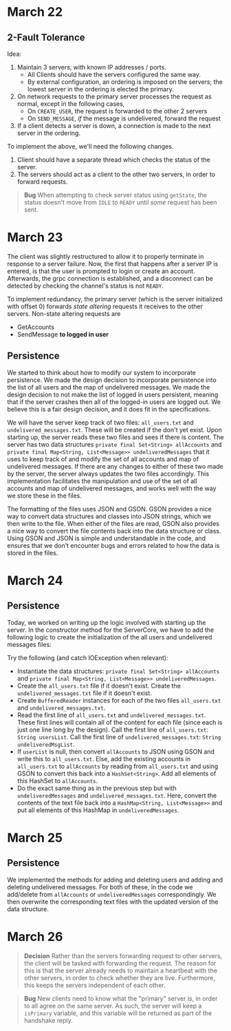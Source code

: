 # March 22

## 2-Fault Tolerance
Idea:
1. Maintain 3 servers, with known IP addresses / ports.
    - All Clients should have the servers configured the same way.
    - By external configuration, an ordering is imposed on the servers; the lowest server
      in the ordering is elected the primary.
2. On network requests to the primary server processes the request as normal, except in 
   the following cases,
    - On `CREATE_USER`, the request is forwarded to the other 2 servers
    - On `SEND_MESSAGE`, *if* the message is undelivered, forward the request
3. If a client detects a server is down, a connection is made to the next server in the
   ordering.

To implement the above, we'll need the following changes.
1. Client should have a separate thread which checks the status of the server.
2. The servers should act as a client to the other two servers, in order to forward requests.

>**Bug**
>When attempting to check server status using `getState`, the status doesn't move from `IDLE` to
>`READY` until *some* request has been sent.

# March 23
The client was slightly restructured to allow it to properly terminate in response to a server
failure. Now, the first that happens after a server IP is entered, is that the user is prompted
to login or create an account. Afterwards, the grpc connection is established, and a disconnect
can be detected by checking the channel's status is not `READY`.

To implement redundancy, the primary server (which is the server initialized with offset 0)
forwards *state altering* requests it receives to the other servers. Non-state altering requests
are
- GetAccounts
- SendMessage **to logged in user**

## Persistence

We started to think about how to modify our system to incorporate persistence. We made the design decision to incorporate persistence into the list of all users and the map of undelivered messages. We made the design decision to not make the list of logged in users persistent, meaning that if the server crashes then all of the logged-in users are logged out. We believe this is a fair design decision, and it does fit in the specifications.

We will have the server keep track of two files: ``all_users.txt`` and ``undelivered_messages.txt``. These will be created if the don't yet exist. Upon starting up, the server reads these two files and sees if there is content. The server has two data structures ``private final Set<String> allAccounts`` and ``private final Map<String, List<Message>> undeliveredMessages`` that it uses to keep track of and modify the set of all accounts and map of undelivered messages. If there are any changes to either of these two made by the server, the server always updates the two files accordingly. This implementation facilitates the manipulation and use of the set of all accounts and map of undelivered messages, and works well with the way we store these in the files.

The formatting of the files uses JSON and GSON. GSON provides a nice way to convert data structures and classes into JSON strings, which we then write to the file. When either of the files are read, GSON also provides a nice way to convert the file contents back into the data structure or class. Using GSON and JSON is simple and understandable in the code, and ensures that we don't encounter bugs and errors related to how the data is stored in the files.

# March 24

## Persistence
Today, we worked on writing up the logic involved with starting up the server. In the constructor method for the ServerCore, we have to add the following logic to create the initialization of the all users and undelivered messages files:

Try the following (and catch IOException when relevant):
- Instantiate the data structures: ``private final Set<String> allAccounts`` and ``private final Map<String, List<Message>> undeliveredMessages``.
- Create the `all_users.txt` file if it doesn't exist. Create the `undelivered_messages.txt` file if it doesn't exist.
- Create `BufferedReader` instances for each of the two files `all_users.txt` and `undelivered_messages.txt`.
- Read the first line of  `all_users.txt` and `undelivered_messages.txt`. These first lines will contain all of the content for each file (since each is just one line long by the design). Call the first line of `all_users.txt`: `String usersList`. Call the first line of `undelivered_messages.txt`: `String undeliveredMsgList`.
- If `userList` is null, then convert `allAccounts` to JSON using GSON and write this to `all_users.txt`. Else, add the existing accounts in `all_users.txt` to `allAccounts` by reading from `all_users.txt` and using GSON to convert this back into a `HashSet<String>`. Add all elements of this HashSet to `allAccounts`.
- Do the exact same thing as in the previous step but with `undeliveredMessages` and `undelivered_messages.txt`. Here, convert the contents of the text file back into a `HashMap<String, List<Message>>` and put all elements of this HashMap in `undeliveredMessages`.


# March 25

## Persistence
We implemented the methods for adding and deleting users and adding and deleting undelivered messages. For both of these, in the code we add/delete from `allAccounts` or `undeliveredMessages` correspondingly. We then overwrite the corresponding text files with the updated version of the data structure.

# March 26
>**Decision**
>Rather than the servers forwarding request to other servers, the client will be tasked with
>forwarding the request. The reason for this is that the server already needs to maintain a
>heartbeat with the other servers, in order to check whether they are live. Furthermore, this
>keeps the servers independent of each other.

>**Bug**
> New clients need to know what the "primary" server is, in order to all agree on the same
> server. As such, the server will keep a `isPrimary` variable, and this variable will be returned
> as part of the handshake reply.